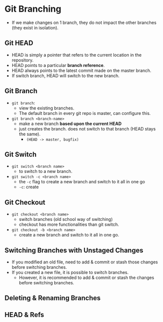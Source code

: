 # Git Branching

- If we make changes on 1 branch, they do not impact the other branches (they exist in isolation).

## Git HEAD

- HEAD is simply a pointer that refers to the current location in the repository.
- HEAD points to a particular **branch reference**.
- HEAD always points to the latest commit made on the master branch.
- If switch branch, HEAD will switch to the new branch.

## Git Branch

- `git branch`:
  - view the existing branches.
  - The default branch in every git repo is master, can configure this.
- `git branch <branch-name>`
  - make a new branch **based upon the current HEAD**
  - just creates the branch. does not switch to that branch (HEAD stays the same).
    - `(HEAD -> master, bugfix)`

## Git Switch

- `git switch <branch name>`
  - to switch to a new branch.
- `git switch -c <branch name>`
  - the `-c` flag to create a new branch and switch to it all in one go
  - `-c`: create

## Git Checkout

- `git checkout <branch name>`
  - switch branches (old school way of switching)
  - checkout has more functionalities than git switch.
- `git checkout -b <branch name>`
  - create a new branch and switch to it all in one go.

## Switching Branches with Unstaged Changes

- If you modified an old file, need to add & commit or stash those changes before switching branches.
- If you created a new file, it is possible to switch branches.
  - However, it is recommended to add & commit or stash the changes before switching branches.

## Deleting & Renaming Branches



## HEAD & Refs
